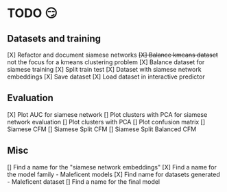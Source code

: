 # TODO :smirk:

## Datasets and training

[X] Refactor and document siamese networks 
~~[X] Balance kmeans dataset~~ not the focus for a kmeans clustering problem
[X] Balance dataset for siamese training
[X] Split train test
[X] Dataset with siamese network embeddings
    [X] Save dataset
    [X] Load dataset in interactive predictor

## Evaluation

[X] Plot AUC for siamese network
[] Plot clusters with PCA for siamese network evaluation
[] Plot clusters with PCA 
[] Plot confusion matrix
    [] Siamese CFM
    [] Siamese Split CFM
    [] Siamese Split Balanced CFM

## Misc

[] Find a name for the "siamese network embeddings"
    [X] Find a name for the model family
        - Maleficent models
    [X] Find name for datasets generated
        - Maleficent dataset
    [] Find a name for the final model